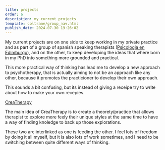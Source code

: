 ```yaml
---
title: projects
order: 6
description: my current projects
template: coltrane/group_nav.html
publish_date: 2024-07-30 19:26:02
---
```

My current projects are on one side to keep working in my private practice and as part of a group of spanish speaking therapists ([Psicologia en Edimburgo](https://psicologiaenedimburgo.com/)), and on the other, to keep developing the ideas that where born in my PhD into something more grounded and practical. 

This more practical way of thinking has lead me to develop a new approach to psychotherapy, that is actually aiming to not be an approach like any other, because it promotes the practicioner to develop their own approach. 

This sounds a bit confusing, but its instead of giving a receipe try to write about how to make your own recepies. 

[CreaTherapy](https://crea-therapy.com/)

The main idea of CreaTherapy is to create a theorety/practice that allows therapist to explore more feely their unique styles at the same time to have a way of finding knoledge to back up those explorations. 


These two are interlinked as one is feeding the other. I feel lots of freedom by doing it all myself, but it is also lots of work sometimes, and I need to be switching between quite different ways of thinking. 


